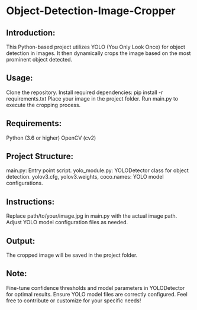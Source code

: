 # Object-Detection-Image-Cropper



## Introduction:
This Python-based project utilizes YOLO (You Only Look Once) for object detection in images. It then dynamically crops the image based on the most prominent object detected.

## Usage:
Clone the repository.
Install required dependencies: pip install -r requirements.txt
Place your image in the project folder.
Run main.py to execute the cropping process.

## Requirements:
Python (3.6 or higher)
OpenCV (cv2)

## Project Structure:
main.py: Entry point script.
yolo_module.py: YOLODetector class for object detection.
yolov3.cfg, yolov3.weights, coco.names: YOLO model configurations.

## Instructions:
Replace path/to/your/image.jpg in main.py with the actual image path.
Adjust YOLO model configuration files as needed.

## Output:
The cropped image will be saved in the project folder.

## Note:
Fine-tune confidence thresholds and model parameters in YOLODetector for optimal results.
Ensure YOLO model files are correctly configured.
Feel free to contribute or customize for your specific needs!
